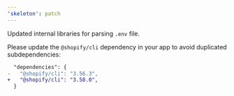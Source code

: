 ```yaml
---
'skeleton': patch
---
```


Updated internal libraries for parsing `.env` file.

Please update the `@shopify/cli` dependency in your app to avoid duplicated subdependencies:

  ```diff
    "dependencies": {
  -   "@shopify/cli": "3.56.3",
  +   "@shopify/cli": "3.58.0",
    }
  ```
